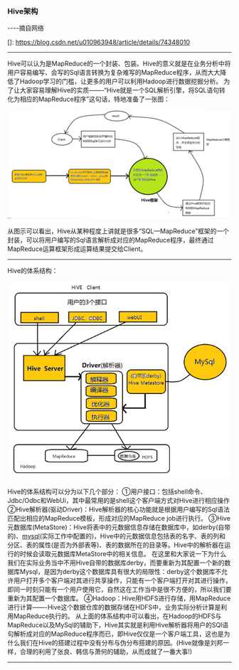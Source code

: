### Hive架构

----摘自网络

[]: https://blog.csdn.net/u010963948/article/details/74348010

------

Hive可以认为是MapReduce的一个封装、包装。Hive的意义就是在业务分析中将用户容易编写、会写的Sql语言转换为复杂难写的MapReduce程序，从而大大降低了Hadoop学习的门槛，让更多的用户可以利用Hadoop进行数据挖掘分析。 
为了让大家容易理解Hive的实质——-“Hive就是一个SQL解析引擎，将SQL语句转化为相应的MapReduce程序”这句话，特地准备了一张图：

![](img/20180801091850.png)

从图示可以看出，Hive从某种程度上讲就是很多“SQL—MapReduce”框架的一个封装，可以将用户编写的Sql语言解析成对应的MapReduce程序，最终通过MapReduce运算框架形成运算结果提交给Client。

------

Hive的体系结构：

![](img/20180801092531.png)

Hive的体系结构可以分为以下几个部分： 
①用户接口：包括shell命令、Jdbc/Odbc和WebUi，其中最常用的是shell这个客户端方式对Hive进行相应操作 
②Hive解析器(驱动Driver)：Hive解析器的核心功能就是根据用户编写的Sql语法匹配出相应的MapReduce模板，形成对应的MapReduce job进行执行。 
③Hive元数据库(MetaStore)：Hive将表中的元数据信息存储在数据库中，如derby(自带的)、[mysql](http://lib.csdn.net/base/mysql)(实际工作中配置的)，Hive中的元数据信息包括表的名字、表的列和分区、表的属性(是否为外部表等)、表的数据所在的目录等。Hive中的解析器在运行的时候会读取元数据库MetaStore中的相关信息。 
在这里和大家说一下为什么我们在实际业务当中不用Hive自带的数据库derby，而要重新为其配置一个新的数据库Mysql，是因为derby这个数据库具有很大的局限性：derby这个数据库不允许用户打开多个客户端对其进行共享操作，只能有一个客户端打开对其进行操作，即同一时刻只能有一个用户使用它，自然这在工作当中是很不方便的，所以我们要重新为其配置一个数据库。 
④Hadoop：Hive用HDFS进行存储，用MapReduce进行计算——-Hive这个数据仓库的数据存储在HDFS中，业务实际分析计算是利用MapReduce执行的。 
从上面的体系结构中可以看出，在Hadoop的HDFS与MapReduce以及MySql的辅助下，Hive其实就是利用Hive解析器将用户的SQl语句解析成对应的MapReduce程序而已，即Hive仅仅是一个客户端工具，这也是为什么我们在Hive的搭建过程中没有分布与伪分布搭建的原因。(Hive就像是刘邦一样，合理的利用了张良、韩信与萧何的辅助，从而成就了一番大事!) 

------

